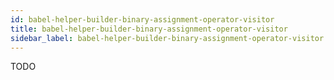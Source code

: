 ```yaml
---
id: babel-helper-builder-binary-assignment-operator-visitor
title: babel-helper-builder-binary-assignment-operator-visitor
sidebar_label: babel-helper-builder-binary-assignment-operator-visitor
---
```


TODO


